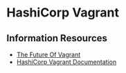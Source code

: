 # HashiCorp Vagrant



## Information Resources

* [The Future Of Vagrant](https://youtu.be/G20ugJR4Tmc)
* [HashiCorp Vagrant Documentation](https://www.vagrantup.com/docs)